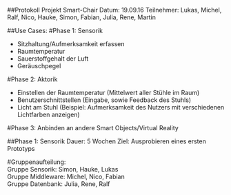 ##Protokoll Projekt Smart-Chair
Datum: 19.09.16
Teilnehmer: Lukas, Michel, Ralf, Nico, Hauke, Simon, Fabian, Julia, Rene, Martin

##Use Cases:
#Phase 1: Sensorik

- Sitzhaltung/Aufmerksamkeit erfassen
- Raumtemperatur
- Sauerstoffgehalt der Luft
- Geräuschpegel

#Phase 2: Aktorik

- Einstellen der Raumtemperatur (Mittelwert aller Stühle im Raum)
- Benutzerschnittstellen (Eingabe, sowie Feedback des Stuhls)
- Licht am Stuhl (Beispiel: Aufmerksamkeit des Nutzers mit verschiedenen Lichtfarben anzeigen)

#Phase 3: Anbinden an andere Smart Objects/Virtual Reality

##Phase 1: Sensorik
Dauer: 5 Wochen
Ziel: Ausprobieren eines ersten Prototyps

#Gruppenaufteilung:    
Gruppe Sensorik: Simon, Hauke, Lukas     
Gruppe Middleware: Michel, Nico, Fabian     
Gruppe Datenbank: Julia, Rene, Ralf    


